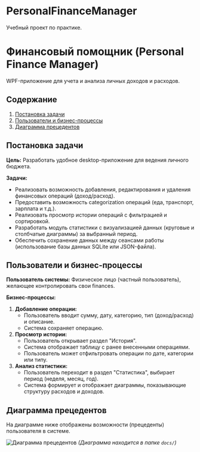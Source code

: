 # PersonalFinanceManager
Учебный проект по практике.

# Финансовый помощник (Personal Finance Manager)

WPF-приложение для учета и анализа личных доходов и расходов.

## Содержание
1. [Постановка задачи](#постановка-задачи)
2. [Пользователи и бизнес-процессы](#пользователи-и-бизнес-процессы)
3. [Диаграмма прецедентов](#диаграмма-прецедентов)

## Постановка задачи

**Цель:** Разработать удобное desktop-приложение для ведения личного бюджета.

**Задачи:**
*   Реализовать возможность добавления, редактирования и удаления финансовых операций (доход/расход).
*   Предоставить возможность categorization операций (еда, транспорт, зарплата и т.д.).
*   Реализовать просмотр истории операций с фильтрацией и сортировкой.
*   Разработать модуль статистики с визуализацией данных (круговые и столбчатые диаграммы) за выбранный период.
*   Обеспечить сохранение данных между сеансами работы (использование базы данных SQLite или JSON-файла).

## Пользователи и бизнес-процессы

**Пользователь системы:** Физическое лицо (частный пользователь), желающее контролировать свои finances.

**Бизнес-процессы:**
1.  **Добавление операции:**
    *   Пользователь вводит сумму, дату, категорию, тип (доход/расход) и описание.
    *   Система сохраняет операцию.
2.  **Просмотр истории:**
    *   Пользователь открывает раздел "История".
    *   Система отображает таблицу с ранее внесенными операциями.
    *   Пользователь может отфильтровать операции по дате, категории или типу.
3.  **Анализ статистики:**
    *   Пользователь переходит в раздел "Статистика", выбирает период (неделя, месяц, год).
    *   Система формирует и отображает диаграммы, показывающие структуру расходов и доходов.

## Диаграмма прецедентов

На диаграмме ниже отображены возможности (прецеденты) пользователя в системе.

![Диаграмма прецедентов](docs/UseCaseDiagram.png)
*(Диаграмма находится в папке `docs/`)*
